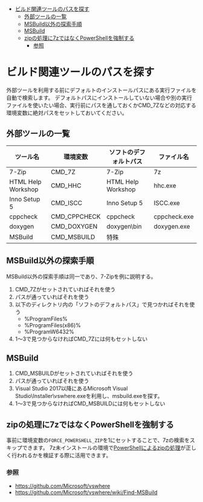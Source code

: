 ﻿- [ビルド関連ツールのパスを探す](#%E3%83%93%E3%83%AB%E3%83%89%E9%96%A2%E9%80%A3%E3%83%84%E3%83%BC%E3%83%AB%E3%81%AE%E3%83%91%E3%82%B9%E3%82%92%E6%8E%A2%E3%81%99)
    - [外部ツールの一覧](#%E5%A4%96%E9%83%A8%E3%83%84%E3%83%BC%E3%83%AB%E3%81%AE%E4%B8%80%E8%A6%A7)
    - [MSBuild以外の探索手順](#msbuild%E4%BB%A5%E5%A4%96%E3%81%AE%E6%8E%A2%E7%B4%A2%E6%89%8B%E9%A0%86)
    - [MSBuild](#msbuild)
    - [zipの処理に7zではなくPowerShellを強制する](#zip%E3%81%AE%E5%87%A6%E7%90%86%E3%81%AB7z%E3%81%A7%E3%81%AF%E3%81%AA%E3%81%8Fpowershell%E3%82%92%E5%BC%B7%E5%88%B6%E3%81%99%E3%82%8B)
        - [参照](#%E5%8F%82%E7%85%A7)

# ビルド関連ツールのパスを探す
外部ツールを利用する前にデフォルトのインストールパスにある実行ファイルを自動で検索します。
デフォルトパスにインストールしていない場合や別の実行ファイルを使いたい場合、実行前にパスを通しておくかCMD_7Zなどの対応する環境変数に絶対パスをセットしておいてください。

## 外部ツールの一覧
|      ツール名      |   環境変数   | ソフトのデフォルトパス |  ファイル名  |
| ------------------ | ------------ | ---------------------- | ------------ |
| 7-Zip              | CMD_7Z       | 7-Zip                  | 7z           |
| HTML Help Workshop | CMD_HHC      | HTML Help Workshop     | hhc.exe      |
| Inno Setup 5       | CMD_ISCC     | Inno Setup 5           | ISCC.exe     |
| cppcheck           | CMD_CPPCHECK | cppcheck               | cppcheck.exe |
| doxygen            | CMD_DOXYGEN  | doxygen\bin            | doxygen.exe  |
| MSBuild            | CMD_MSBUILD  | 特殊                   |              |

## MSBuild以外の探索手順
MSBuild以外の探索手順は同一であり、7-Zipを例に説明する。

1. CMD_7Zがセットされていればそれを使う
2. パスが通っていればそれを使う
3. 以下のディレクトリ内の「ソフトのデフォルトパス」で見つかればそれを使う
    * %ProgramFiles%
    * %ProgramFiles(x86)%
    * %ProgramW6432%
4. 1～3で見つからなければCMD_7Zには何もセットしない

## MSBuild
1. CMD_MSBUILDがセットされていればそれを使う
2. パスが通っていればそれを使う
3. Visual Studio 2017以降にあるMicrosoft Visual Studio\Installer\vswhere.exeを利用し、msbuild.exeを探す。
4. 1～3で見つからなければCMD_MSBUILDには何もセットしない

## zipの処理に7zではなくPowerShellを強制する
事前に環境変数の`FORCE_POWERSHELL_ZIP`を1にセットすることで、7zの検索をスキップできます。
7z未インストールの環境で[PowerShellによるzipの処理](zip/readme.md)が正しく行われるかを検証する際に活用できます。

### 参照
* https://github.com/Microsoft/vswhere
* https://github.com/Microsoft/vswhere/wiki/Find-MSBuild
